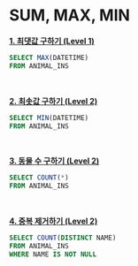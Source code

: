 # SUM, MAX, MIN

**[1. 최댓값 구하기 (Level 1)](https://programmers.co.kr/learn/courses/30/lessons/59415)**

```sql
SELECT MAX(DATETIME)
FROM ANIMAL_INS
```

<br/>

**[2. 최솟값 구하기 (Level 2)](https://programmers.co.kr/learn/courses/30/lessons/59038)**

```sql
SELECT MIN(DATETIME)
FROM ANIMAL_INS
```

<br/>

**[3. 동물 수 구하기 (Level 2)](https://programmers.co.kr/learn/courses/30/lessons/59406)**

```sql
SELECT COUNT(*)
FROM ANIMAL_INS
```

<br/>

**[4. 중복 제거하기 (Level 2)](https://programmers.co.kr/learn/courses/30/lessons/59408)**

```sql
SELECT COUNT(DISTINCT NAME)
FROM ANIMAL_INS
WHERE NAME IS NOT NULL
```
